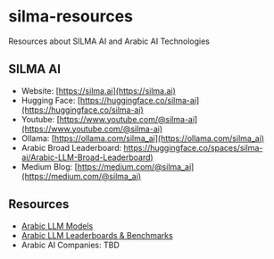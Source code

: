 # silma-resources
Resources about SILMA AI and Arabic AI Technologies 


## SILMA AI

* Website: [https://silma.ai](https://silma.ai)
* Hugging Face: [https://huggingface.co/silma-ai](https://huggingface.co/silma-ai)
* Youtube: [https://www.youtube.com/@silma-ai](https://www.youtube.com/@silma-ai)
* Ollama: [https://ollama.com/silma_ai](https://ollama.com/silma_ai)
* Arabic Broad Leaderboard: [https://huggingface.co/spaces/silma-ai/Arabic-LLM-Broad-Leaderboard)](https://huggingface.co/spaces/silma-ai/Arabic-LLM-Broad-Leaderboard)
* Medium Blog: [https://medium.com/@silma_ai](https://medium.com/@silma_ai)


## Resources

* [Arabic LLM Models](https://huggingface.co/blog/silma-ai/arabic-llm-models-list)
* [Arabic LLM Leaderboards & Benchmarks](https://huggingface.co/blog/silma-ai/arabic-ai-benchmarks-and-leaderboards)
* Arabic AI Companies: TBD
